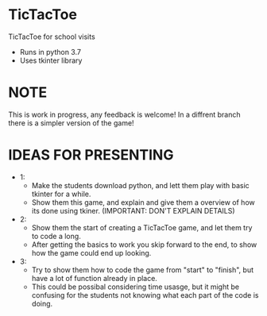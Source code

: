 # TicTacToe
TicTacToe for school visits

* Runs in python 3.7 
* Uses tkinter library 

# NOTE
This is work in progress, any feedback is welcome!
In a diffrent branch there is a simpler version of the game!

# IDEAS FOR PRESENTING
* 1:
    *  Make the students download python, and lett them play with basic tkinter for a while. 
    *  Show them this game, and explain and give them a overview of how its done using tkiner. (IMPORTANT: DON'T EXPLAIN DETAILS) 
*  2:
    * Show them the start of creating a TicTacToe game, and let them try to code a long.
    * After getting the basics to work you skip forward to the end, to show how the game could end up looking.
* 3:
    * Try to show them how to code the game from "start" to "finish", but have a lot of function already in place.
    * This could be possibal considering time usasge, but it might be confusing for the students not knowing what each part of the code is doing.
